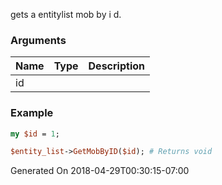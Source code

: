 gets a entitylist mob by i d.
### Arguments
**Name**|**Type**|**Description**
:---|:---|:---
id||

### Example

```perl
my $id = 1;

$entity_list->GetMobByID($id); # Returns void
```


Generated On 2018-04-29T00:30:15-07:00